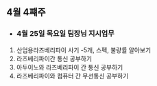 ## 4월 4쨰주

- ### 4월 25일 목요일 팀장님 지시업무
 1. 산업용라즈베리파이 사기 -5개, 스펙, 불량률 알아보기
 2. 라즈베리파이간 통신 공부하기
 3. 아두이노와 라즈베리파이 간 통신 공부하기
 4. 라즈베리파이와 컴퓨터 간 무선통신 공부하기